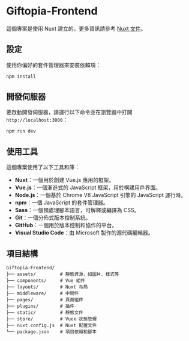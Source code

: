 # Giftopia-Frontend

這個專案是使用 Nuxt 建立的。更多資訊請參考 [Nuxt 文件](https://nuxt.com/docs/getting-started/introduction)。

## 設定

使用你偏好的套件管理器來安裝依賴項：

```bash
npm install
```

## 開發伺服器

要啟動開發伺服器，請運行以下命令並在瀏覽器中打開 `http://localhost:3000`：

```bash
npm run dev
```

## 使用工具

這個專案使用了以下工具和庫：

- **Nuxt**：一個用於創建 Vue.js 應用的框架。
- **Vue.js**：一個漸進式的 JavaScript 框架，用於構建用戶界面。
- **Node.js**：一個基於 Chrome V8 JavaScript 引擎的 JavaScript 運行時。
- **npm**：一個 JavaScript 的套件管理器。
- **Sass**：一個預處理腳本語言，可解釋或編譯為 CSS。
- **Git**：一個分佈式版本控制系統。
- **GitHub**：一個用於版本控制和協作的平台。
- **Visual Studio Code**：由 Microsoft 製作的源代碼編輯器。

## 項目結構

```
Giftopia-Frontend/
├── assets/         # 靜態資源，如圖片、樣式等
├── components/     # Vue 組件
├── layouts/        # Nuxt 布局
├── middleware/     # 中間件
├── pages/          # 頁面組件
├── plugins/        # 插件
├── static/         # 靜態文件
├── store/          # Vuex 狀態管理
├── nuxt.config.js  # Nuxt 配置文件
└── package.json    # 項目依賴和腳本
```